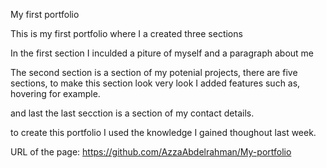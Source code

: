 My first portfolio

This is my first portfolio where I a created three sections



In the first section I inculded a piture of myself and a paragraph about me



The second section is a section of my potenial projects, there are five sections, to make this section look very look I added features such as, hovering for example.


and last the last secction is a section of my contact details. 



to create this portfolio I used the knowledge I gained thoughout last week. 



URL of the page: https://github.com/AzzaAbdelrahman/My-portfolio